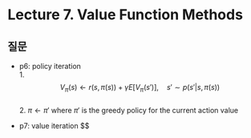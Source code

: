 # Lecture 7. Value Function Methods

## 질문
- p6: policy iteration  
  1.$$V_\pi(s)\leftarrow r(s,\pi(s))+\gamma E\left[V_\pi(s')\right], \quad s'\sim p(s'|s,\pi(s))$$  
  2.
  $\pi\leftarrow \pi'$ where $\pi'$ is the greedy policy for the current action value
  
- p7: value iteration
  $$



